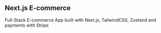 ## Next.js E-commerce

Full-Stack E-commerce App built with Next.js, TailwindCSS, Zustand and payments with Stripe
